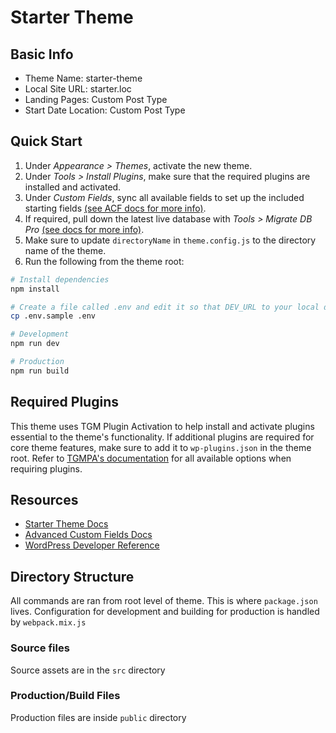 # Starter Theme

## Basic Info

- Theme Name: starter-theme
- Local Site URL: starter.loc
- Landing Pages: Custom Post Type
- Start Date Location: Custom Post Type

## Quick Start

1. Under _Appearance > Themes_, activate the new theme.
2. Under _Tools > Install Plugins_, make sure that the required plugins are installed and activated.
3. Under _Custom Fields_, sync all available fields to set up the included starting fields [(see ACF docs for more info)](https://www.advancedcustomfields.com/resources/synchronized-json/).
4. If required, pull down the latest live database with _Tools > Migrate DB Pro_ [(see docs for more info)](https://deliciousbrains.com/wp-migrate-db-pro/docs/getting-started/).
5. Make sure to update `directoryName` in `theme.config.js` to the directory name of the theme.
6. Run the following from the theme root:

```bash
# Install dependencies
npm install

# Create a file called .env and edit it so that DEV_URL to your local dev URL
cp .env.sample .env

# Development
npm run dev

# Production
npm run build
```

## Required Plugins

This theme uses TGM Plugin Activation to help install and activate plugins essential to the theme's functionality. If additional plugins are required for core theme features, make sure to add it to `wp-plugins.json` in the theme root. Refer to [TGMPA's documentation](http://tgmpluginactivation.com/configuration/#h-plugin-parameters) for all available options when requiring plugins.

## Resources

- [Starter Theme Docs](https://thelearninghouse.github.io/starter-theme/)
- [Advanced Custom Fields Docs](https://www.advancedcustomfields.com/resources/)
- [WordPress Developer Reference](https://developer.wordpress.org/reference/)

## Directory Structure

All commands are ran from root level of theme. This is where `package.json` lives. Configuration for development and building for production is handled by `webpack.mix.js`

### Source files

Source assets are in the `src` directory

### Production/Build Files

Production files are inside `public` directory
